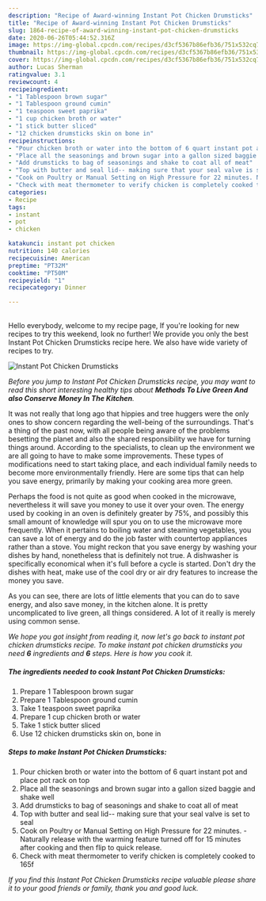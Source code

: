 ```yaml
---
description: "Recipe of Award-winning Instant Pot Chicken Drumsticks"
title: "Recipe of Award-winning Instant Pot Chicken Drumsticks"
slug: 1864-recipe-of-award-winning-instant-pot-chicken-drumsticks
date: 2020-06-26T05:44:52.316Z
image: https://img-global.cpcdn.com/recipes/d3cf5367b86efb36/751x532cq70/instant-pot-chicken-drumsticks-recipe-main-photo.jpg
thumbnail: https://img-global.cpcdn.com/recipes/d3cf5367b86efb36/751x532cq70/instant-pot-chicken-drumsticks-recipe-main-photo.jpg
cover: https://img-global.cpcdn.com/recipes/d3cf5367b86efb36/751x532cq70/instant-pot-chicken-drumsticks-recipe-main-photo.jpg
author: Lucas Sherman
ratingvalue: 3.1
reviewcount: 4
recipeingredient:
- "1 Tablespoon brown sugar"
- "1 Tablespoon ground cumin"
- "1 teaspoon sweet paprika"
- "1 cup chicken broth or water"
- "1 stick butter sliced"
- "12 chicken drumsticks skin on bone in"
recipeinstructions:
- "Pour chicken broth or water into the bottom of 6 quart instant pot and place pot rack on top"
- "Place all the seasonings and brown sugar into a gallon sized baggie and shake well"
- "Add drumsticks to bag of seasonings and shake to coat all of meat"
- "Top with butter and seal lid-- making sure that your seal valve is set to seal"
- "Cook on Poultry or Manual Setting on High Pressure for 22 minutes. Naturally release with the warming feature turned off for 15 minutes after cooking and then flip to quick release."
- "Check with meat thermometer to verify chicken is completely cooked to 165f"
categories:
- Recipe
tags:
- instant
- pot
- chicken

katakunci: instant pot chicken 
nutrition: 140 calories
recipecuisine: American
preptime: "PT32M"
cooktime: "PT50M"
recipeyield: "1"
recipecategory: Dinner

---
```

<br>
Hello everybody, welcome to my recipe page, If you're looking for new recipes to try this weekend, look no further! We provide you only the best Instant Pot Chicken Drumsticks recipe here. We also have wide variety of recipes to try.
<br>


![Instant Pot Chicken Drumsticks](https://img-global.cpcdn.com/recipes/d3cf5367b86efb36/751x532cq70/instant-pot-chicken-drumsticks-recipe-main-photo.jpg)

<i>Before you jump to Instant Pot Chicken Drumsticks recipe, you may want to read this short interesting healthy tips about 
<strong>Methods To Live Green And also Conserve Money In The Kitchen</strong>.</i>
</br>

It was not really that long ago that hippies and tree huggers were the only ones to show concern regarding the well-being of the surroundings. That's a thing of the past now, with all people being aware of the problems besetting the planet and also the shared responsibility we have for turning things around. According to the specialists, to clean up the environment we are all going to have to make some improvements. These types of modifications need to start taking place, and each individual family needs to become more environmentally friendly. Here are some tips that can help you save energy, primarily by making your cooking area more green.

Perhaps the food is not quite as good when cooked in the microwave, nevertheless it will save you money to use it over your oven. The energy used by cooking in an oven is definitely greater by 75%, and possibly this small amount of knowledge will spur you on to use the microwave more frequently. When it pertains to boiling water and steaming vegetables, you can save a lot of energy and do the job faster with countertop appliances rather than a stove. You might reckon that you save energy by washing your dishes by hand, nonetheless that is definitely not true. A dishwasher is specifically economical when it's full before a cycle is started. Don't dry the dishes with heat, make use of the cool dry or air dry features to increase the money you save.

As you can see, there are lots of little elements that you can do to save energy, and also save money, in the kitchen alone. It is pretty uncomplicated to live green, all things considered. A lot of it really is merely using common sense.


<i>We hope you got insight from reading it, now let's go back to instant pot chicken drumsticks recipe. To make instant pot chicken drumsticks you need <strong>6</strong> ingredients and <strong>6</strong> steps. Here is how you cook it.
</i>

##### The ingredients needed to cook Instant Pot Chicken Drumsticks:

1. Prepare 1 Tablespoon brown sugar
1. Prepare 1 Tablespoon ground cumin
1. Take 1 teaspoon sweet paprika
1. Prepare 1 cup chicken broth or water
1. Take 1 stick butter sliced
1. Use 12 chicken drumsticks skin on, bone in


##### Steps to make Instant Pot Chicken Drumsticks:

1. Pour chicken broth or water into the bottom of 6 quart instant pot and place pot rack on top
1. Place all the seasonings and brown sugar into a gallon sized baggie and shake well
1. Add drumsticks to bag of seasonings and shake to coat all of meat
1. Top with butter and seal lid-- making sure that your seal valve is set to seal
1. Cook on Poultry or Manual Setting on High Pressure for 22 minutes. - Naturally release with the warming feature turned off for 15 minutes after cooking and then flip to quick release.
1. Check with meat thermometer to verify chicken is completely cooked to 165f


<i>If you find this Instant Pot Chicken Drumsticks recipe valuable please share it to your good friends or family, thank you and good luck.</i>
